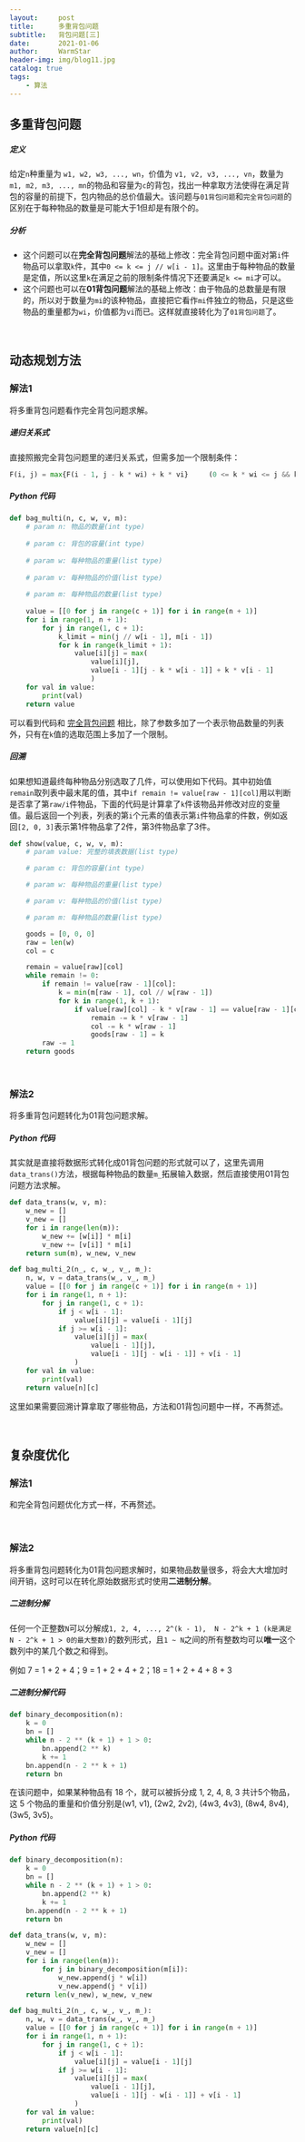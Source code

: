 ```yaml
---
layout:     post   				    
title:      多重背包问题				
subtitle:   背包问题[三]
date:       2021-01-06 				
author:     WarmStar
header-img: img/blog11.jpg 	
catalog: true 				
tags:							
    - 算法
---
```


## 多重背包问题

##### 定义

给定`n`种重量为 `w1, w2, w3, ..., wn`，价值为 `v1, v2, v3, ..., vn`，数量为 `m1, m2, m3, ..., mn`的物品和容量为`c`的背包，找出一种拿取方法使得在满足背包的容量的前提下，包内物品的总价值最大。该问题与`01背包问题`和`完全背包问题`的区别在于每种物品的数量是可能大于1但却是有限个的。

##### 分析

+ 这个问题可以在**完全背包问题**解法的基础上修改：完全背包问题中面对第`i`件物品可以拿取`k`件，其中`0 <= k <= j // w[i - 1]`。这里由于每种物品的数量是定值，所以这里`k`在满足之前的限制条件情况下还要满足`k <= mi`才可以。
+ 这个问题也可以在**01背包问题**解法的基础上修改：由于物品的总数量是有限的，所以对于数量为`mi`的该种物品，直接把它看作`mi`件独立的物品，只是这些物品的重量都为`wi`，价值都为`vi`而已。这样就直接转化为了`01背包问题`了。

<br/>

## 动态规划方法

### 解法1

将多重背包问题看作完全背包问题求解。

##### 递归关系式

直接照搬完全背包问题里的递归关系式，但需多加一个限制条件：

```python
F(i, j) = max{F(i - 1, j - k * wi) + k * vi}	 (0 <= k * wi <= j && k <= mi)
```

##### Python 代码

```python
def bag_multi(n, c, w, v, m):
    # param n: 物品的数量(int type)
    
    # param c: 背包的容量(int type)
    
    # param w: 每种物品的重量(list type)
    
    # param v: 每种物品的价值(list type)
    
    # param m: 每种物品的数量(list type)
    
    value = [[0 for j in range(c + 1)] for i in range(n + 1)]
    for i in range(1, n + 1):
        for j in range(1, c + 1):
            k_limit = min(j // w[i - 1], m[i - 1])
            for k in range(k_limit + 1):
                value[i][j] = max(
                    value[i][j], 
                    value[i - 1][j - k * w[i - 1]] + k * v[i - 1]
                    )
    for val in value:
        print(val)
    return value
```

可以看到代码和 [完全背包问题](https://vixeruntr.github.io/2020/12/25/%E5%AE%8C%E5%85%A8%E8%83%8C%E5%8C%85%E9%97%AE%E9%A2%98/#python-%E4%BB%A3%E7%A0%81) 相比，除了参数多加了一个表示物品数量的列表外，只有在`k`值的选取范围上多加了一个限制。

##### 回溯

如果想知道最终每种物品分别选取了几件，可以使用如下代码。其中初始值`remain`取列表中最末尾的值，其中`if remain != value[raw - 1][col]`用以判断是否拿了第`raw/i`件物品，下面的代码是计算拿了`k`件该物品并修改对应的变量值。最后返回一个列表，列表的第`i`个元素的值表示第`i`件物品拿的件数，例如返回`[2, 0, 3]`表示第1件物品拿了2件，第3件物品拿了3件。

```python
def show(value, c, w, v, m):
    # param value: 完整的填表数据(list type)

    # param c: 背包的容量(int type)

    # param w: 每种物品的重量(list type)

    # param v: 每种物品的价值(list type)

    # param m: 每种物品的数量(list type)

    goods = [0, 0, 0]
    raw = len(w)
    col = c

    remain = value[raw][col]
    while remain != 0:
        if remain != value[raw - 1][col]:
            k = min(m[raw - 1], col // w[raw - 1])
            for k in range(1, k + 1):
                if value[raw][col] - k * v[raw - 1] == value[raw - 1][col - k * w[raw - 1]]:
                    remain -= k * v[raw - 1]
                    col -= k * w[raw - 1]
                    goods[raw - 1] = k
        raw -= 1
    return goods
```

<br/>

### 解法2

将多重背包问题转化为01背包问题求解。

##### Python 代码

其实就是直接将数据形式转化成01背包问题的形式就可以了，这里先调用`data_trans()`方法，根据每种物品的数量`m_`拓展输入数据，然后直接使用01背包问题方法求解。

```python
def data_trans(w, v, m):
    w_new = []
    v_new = []
    for i in range(len(m)):
        w_new += [w[i]] * m[i]
        v_new += [v[i]] * m[i]
    return sum(m), w_new, v_new

def bag_multi_2(n_, c, w_, v_, m_):
    n, w, v = data_trans(w_, v_, m_)
    value = [[0 for j in range(c + 1)] for i in range(n + 1)]
    for i in range(1, n + 1):
        for j in range(1, c + 1):
            if j < w[i - 1]:
                value[i][j] = value[i - 1][j]
            if j >= w[i - 1]:
                value[i][j] = max(
                    value[i - 1][j], 
                    value[i - 1][j - w[i - 1]] + v[i - 1]
                )
    for val in value:
        print(val)
    return value[n][c]
```

这里如果需要回溯计算拿取了哪些物品，方法和01背包问题中一样，不再赘述。

<br/>

## 复杂度优化

### 解法1

和完全背包问题优化方式一样，不再赘述。

<br/>

### 解法2

将多重背包问题转化为01背包问题求解时，如果物品数量很多，将会大大增加时间开销，这时可以在转化原始数据形式时使用**二进制分解**。

##### 二进制分解

任何一个正整数`N`可以分解成`1, 2, 4, ..., 2^(k - 1),  N - 2^k + 1 (k是满足N - 2^k + 1 > 0的最大整数)`的数列形式，且`1 ~ N`之间的所有整数均可以**唯一**这个数列中的某几个数之和得到。

例如 7 = 1 + 2 + 4；9 = 1 + 2 + 4 + 2；18 = 1 + 2 + 4 + 8 + 3

##### 二进制分解代码

```python
def binary_decomposition(n):
    k = 0
    bn = []
    while n - 2 ** (k + 1) + 1 > 0:
        bn.append(2 ** k)
        k += 1
    bn.append(n - 2 ** k + 1)
    return bn
```

在该问题中，如果某种物品有 18 个，就可以被拆分成 1, 2, 4, 8, 3 共计5个物品，这 5 个物品的重量和价值分别是(w1, v1), (2w2, 2v2), (4w3, 4v3), (8w4, 8v4), (3w5, 3v5)。

##### Python 代码

```python
def binary_decomposition(n):
    k = 0
    bn = []
    while n - 2 ** (k + 1) + 1 > 0:
        bn.append(2 ** k)
        k += 1
    bn.append(n - 2 ** k + 1)
    return bn

def data_trans(w, v, m):
    w_new = []
    v_new = []
    for i in range(len(m)):
        for j in binary_decomposition(m[i]):
            w_new.append(j * w[i])
            v_new.append(j * v[i])
    return len(v_new), w_new, v_new

def bag_multi_2(n_, c, w_, v_, m_):
    n, w, v = data_trans(w_, v_, m_)
    value = [[0 for j in range(c + 1)] for i in range(n + 1)]
    for i in range(1, n + 1):
        for j in range(1, c + 1):
            if j < w[i - 1]:
                value[i][j] = value[i - 1][j]
            if j >= w[i - 1]:
                value[i][j] = max(
                    value[i - 1][j],
                    value[i - 1][j - w[i - 1]] + v[i - 1]
                )
    for val in value:
        print(val)
    return value[n][c]
```